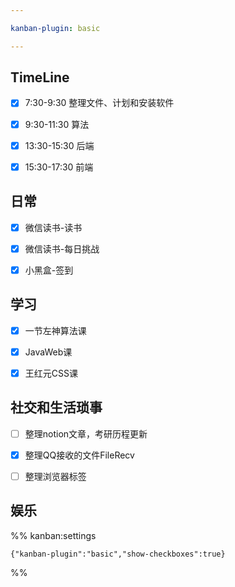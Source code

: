```yaml
---

kanban-plugin: basic

---
```


## TimeLine

- [x] 7:30-9:30 整理文件、计划和安装软件
- [x] 9:30-11:30 算法
- [x] 13:30-15:30 后端
- [x] 15:30-17:30 前端


## 日常

- [x] 微信读书-读书
- [x] 微信读书-每日挑战
- [x] 小黑盒-签到


## 学习

- [x] 一节左神算法课
- [x] JavaWeb课
- [x] 王红元CSS课


## 社交和生活琐事

- [ ] 整理notion文章，考研历程更新
- [x] 整理QQ接收的文件FileRecv
- [ ] 整理浏览器标签


## 娱乐





%% kanban:settings
```
{"kanban-plugin":"basic","show-checkboxes":true}
```
%%